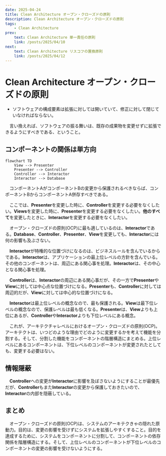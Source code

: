 ```yaml
---
date: 2025-04-24
title: Clean Architecture オープン・クローズドの原則
description: Clean Architecture オープン・クローズドの原則
tags: 
    - Clean Architecture
prev:
    text: Clean Architecture 単一責任の原則
    link: /posts/2025/04/10
next:
    text: Clean Architecture リスコフの置換原則
    link: /posts/2025/04/12
---
```


# Clean Architecture オープン・クローズドの原則

* ソフトウェアの構成要素は拡張に対しては開いていて、修正に対して閉じていなければならない。

&emsp;言い換えれば、ソフトウェアの振る舞いは、既存の成果物を変更せずに拡張できるようにすべきである、ということ。

## コンポーネントの関係は単方向

```mermaid
flowchart TD
    View --> Presenter
    Presenter --> Controller
    Controller --> Interactor
    Interactor --> Database
```

&emsp;コンポーネントAがコンポーネントBの変更から保護されるべきならば、コンポーネントBからコンポーネントA併存すべきである。

&emsp;ここでは、**Presenter**を変更した時に、**Controller**を変更する必要をなくしたい。**Views**を変更した時に、**Presenter**を変更する必要をなくしたい。**他のすべて**を変更したときに、**Interactor**を変更する必要をなくしたい。

&emsp;オープン・クローズドの原則(OCP)に最も適しているのは、**Interactor**である。**Database**、**Controller**、**Presenter**、**View**を変更しても、**Interactor**には何の影響も及ぶさない。

&emsp;**Interactor**が特権的な位置づけになるのは、ビジネスルールを含んでいるからである。**Interactor**は、アプリケーションの最上位レベルの方針を含んでいる。その他のコンポーネントは、周辺にある関心事を処理。**Interactor**は、その中心となる関心事を処理。

&emsp;**Controller**は、**Interactor**の周辺にある関心事だが、その一方で**Presenter**や**View**に対しては中心点な位置づけになる。**Presenter**も、**Controller**に対しては周辺的だが、**View**に対しては中心的な位置づけになる。

&emsp;**Interactor**は最上位レベルの概念なので、最も保護される。**View**は最下位レベルの概念なので、保護レベルは最も低くなる。**Presenter**は、**View**よりも上位にあるが、**Controller**や**Interactor**よりも下位レベルにある概念。

&emsp;これが、アーキテクチャレベルにおけるオープン・クローズドの原則(OCP)。アーキテクトは、いつどのような理由でどのように変更するかを考えて機能を分割する。そして、分割した機能をコンポーネントの階層構造にまとめる。上位レベルにあるコンポーネントは、下位レベルのコンポーネントが変更されたとしても、変更する必要はない。

## 情報隠蔽

&emsp;**Controller**への変更が**Interactor**に影響を及ぼさないようにすることが最優先だが、**Controller**もまた**Interactor**の変更から保護しておきたいので、**Interactor**の内部を隠蔽している。

## まとめ

&emsp;オープン・クローズドの原則(OCP)は、システムのアーキテクきゃの隠れた原動力。目的は、変更の影響を受けずにシステムを拡張しやすくすること。目的を達成するために、システムをコンポーネントに分割して、コンポーネントの依存関係を階層構造にする。そして、上位レベルのコンポーネントが下位レベルのコンポーネントの変更の影響を受けないようにする。


